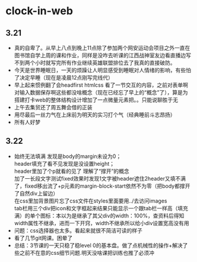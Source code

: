 # clock-in-web
## 3.21
* 真的自卑了。从早上八点到晚上11点除了参加两个网安运动会项目之外一直在图书馆自学上周的课和作业，同样是没咋去听课的江西战神室友边看直播边写不到两个小时就写完所有作业继续英雄联盟排位去了我真的直接破防。
* 今天是世界睡眠日，一天的烦躁让人明显感受到睡眠对人情绪的影响，有些怕了决定早睡（现在是凌晨12点刚写完线代）
* 早上起来惯例翻了会headfirst htmlcss 看了一节交互的内容，之前对表单啊对输入数据保存啊这些都没啥概念（现在已经忘了早上的“概念”了），算是为搭建打卡web的整体结构设计增加了一点微量元素把。。只能说聊胜于无
* 上午去集贸还了周五舞会借的正装
* 用尽最后一丝力气在上床前为明天的实习打个气（经典睡前斗志昂扬）
* 所有人好梦
## 3.22
* 始终无法填满 发现是body的margin未设为0；</br>
header填充了看不见发现是没设置height；</br>
header里加了个p就看的见了 理解了“撑开”的概念</br>
加了一长段文字测试fixed效果时发现1文字被header遮住2header又填不满了，fixed移出流了+p元素的margin-block-start依然不为零（把body都撑开了自然div上留边）</br>
在css里加背景图片忘了css文件在styles里面要用../去访问images</br>
tab栏用三个div把icon和文字框起来结果只能显示一个跟tab栏一样高（填充满）的单个图标：本以为是继承了其父div的width：100%，查资料后得知width属性不继承，进而一下开窍，width不继承所以给小div设置宽高没有用
* 问题：css选择器也太多。看起来就很不简洁可读的样子
* 看了几节git网课。困晕了
* 总结：3节课的一天只稳了稳level 0的基本盘。做了点机械性的操作+解决了些之前不在意的css细节问题.明天没啥课把训练也推了必须冲
